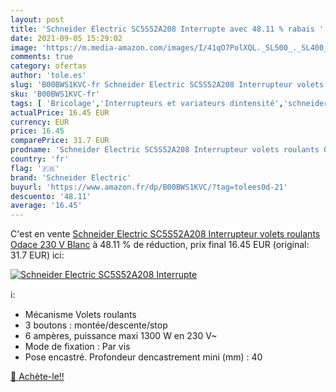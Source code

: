 ```yaml
---
layout: post
title: 'Schneider Electric SC5S52A208 Interrupte avec 48.11 % rabais '
date: 2021-09-05 15:29:02
image: 'https://m.media-amazon.com/images/I/41qO7PolXQL._SL500_._SL400_.jpg'
comments: true
category: ofertas
author: 'tole.es'
slug: 'B00BWS1KVC-fr Schneider Electric SC5S52A208 Interrupteur volets roulants...'
sku: 'B00BWS1KVC-fr'
tags: [ 'Bricolage','Interrupteurs et variateurs dintensité','schneider electric','Électricité', ]
actualPrice: 16.45 EUR
currency: EUR
price: 16.45
comparePrice: 31.7 EUR
prodname: 'Schneider Electric SC5S52A208 Interrupteur volets roulants Odace 230 V Blanc'
country: 'fr'
flag: '🇫🇷'
brand: 'Schneider Electric'
buyurl: 'https://www.amazon.fr/dp/B00BWS1KVC/?tag=tolees0d-21'
descuento: '48.11'
average: '16.45'
---
```


C'est en vente [Schneider Electric SC5S52A208 Interrupteur volets roulants Odace 230 V Blanc](https://www.amazon.fr/dp/B00BWS1KVC/?tag=tolees0d-21)  à  48.11 % de réduction, prix final  16.45 EUR (original: 31.7 EUR) ici:

[![Schneider Electric SC5S52A208 Interrupte](https://m.media-amazon.com/images/I/41qO7PolXQL._SL500_._SL400_.jpg)](https://www.amazon.fr/dp/B00BWS1KVC/?tag=tolees0d-21)

ℹ️:

- Mécanisme Volets roulants
- 3 boutons : montée/descente/stop
- 6 ampères, puissance maxi 1300 W en 230 V~
- Mode de fixation : Par vis
- Pose encastré. Profondeur dencastrement mini (mm) : 40

[🛒 Achète-le!!](https://www.amazon.fr/dp/B00BWS1KVC/?tag=tolees0d-21)
